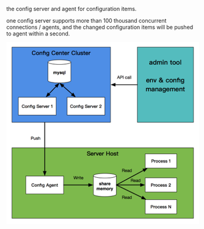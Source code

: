 
the config server and agent for configuration items.

one config server supports more than 100 thousand concurrent connections / agents,
and the changed configuration items will be pushed to agent within a second.


![architect](images/architect.png)
